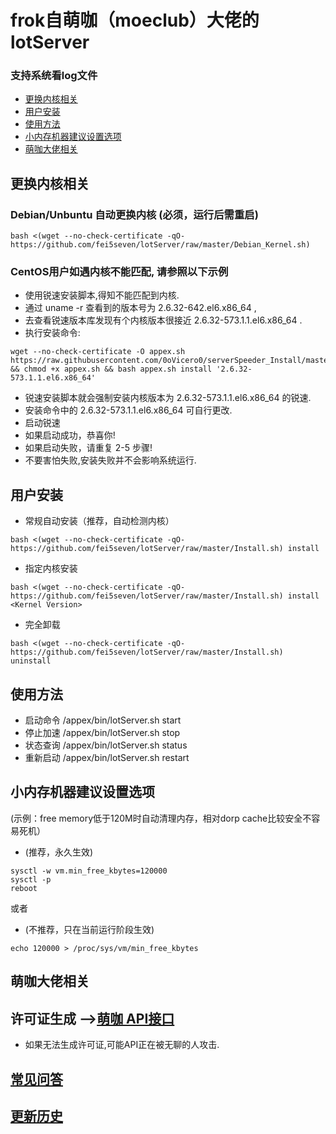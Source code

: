 # frok自萌咖（moeclub）大佬的lotServer
### 支持系统看log文件

  * [更换内核相关](#更换内核相关)
  * [用户安装](#用户安装)
  * [使用方法](#使用方法)
  * [小内存机器建议设置选项](#小内存机器建议设置选项)
  * [萌咖大佬相关](#萌咖大佬相关)


## 更换内核相关
### Debian/Unbuntu 自动更换内核 (必须，运行后需重启)
```
bash <(wget --no-check-certificate -qO- https://github.com/fei5seven/lotServer/raw/master/Debian_Kernel.sh)
```



### CentOS用户如遇内核不能匹配, 请参照以下示例
- 使用锐速安装脚本,得知不能匹配到内核.
- 通过 uname -r 查看到的版本号为 2.6.32-642.el6.x86_64 ,
- 去查看锐速版本库发现有个内核版本很接近 2.6.32-573.1.1.el6.x86_64 .
- 执行安装命令:
```
wget --no-check-certificate -O appex.sh https://raw.githubusercontent.com/0oVicero0/serverSpeeder_Install/master/appex.sh && chmod +x appex.sh && bash appex.sh install '2.6.32-573.1.1.el6.x86_64'
```
- 锐速安装脚本就会强制安装内核版本为 2.6.32-573.1.1.el6.x86_64 的锐速.
- 安装命令中的 2.6.32-573.1.1.el6.x86_64 可自行更改.
- 启动锐速
- 如果启动成功，恭喜你!
- 如果启动失败，请重复 2-5 步骤!
- 不要害怕失败,安装失败并不会影响系统运行.



## 用户安装
- 常规自动安装（推荐，自动检测内核）
```
bash <(wget --no-check-certificate -qO- https://github.com/fei5seven/lotServer/raw/master/Install.sh) install
```

- 指定内核安装
```
bash <(wget --no-check-certificate -qO- https://github.com/fei5seven/lotServer/raw/master/Install.sh) install <Kernel Version>
```

- 完全卸载
```
bash <(wget --no-check-certificate -qO- https://github.com/fei5seven/lotServer/raw/master/Install.sh) uninstall
```




## 使用方法
- 启动命令 /appex/bin/lotServer.sh start
- 停止加速 /appex/bin/lotServer.sh stop
- 状态查询 /appex/bin/lotServer.sh status
- 重新启动 /appex/bin/lotServer.sh restart



## 小内存机器建议设置选项
(示例：free memory低于120M时自动清理内存，相对dorp cache比较安全不容易死机）
- (推荐，永久生效)

```
sysctl -w vm.min_free_kbytes=120000
sysctl -p
reboot
```
或者
- (不推荐，只在当前运行阶段生效)
```
echo 120000 > /proc/sys/vm/min_free_kbytes
```



## 萌咖大佬相关

## 许可证生成 -->[萌咖 API接口](https://moeclub.org/api)  
- 如果无法生成许可证,可能API正在被无聊的人攻击.

## [常见问答](https://github.com/MoeClub/lotServer/wiki)     

## [更新历史](http://download.appexnetworks.com.cn/releaseNotes/)     

  
